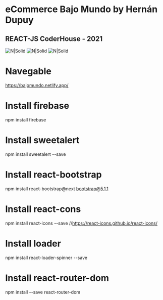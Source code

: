 # eCommerce Bajo Mundo by Hernán Dupuy
## REACT-JS CoderHouse - 2021
 
![N|Solid](https://shields-staging.herokuapp.com/badge/npm-v6.14.15-orange)
![N|Solid](https://shields-staging.herokuapp.com/badge/React-JS-green)
![N|Solid](https://shields-staging.herokuapp.com/badge/URL-https%3A%2F%2Fbajomundo.netlify.app%2F-blue) 

# Navegable
https://bajomundo.netlify.app/

# Install firebase
npm install firebase
# Install sweetalert
npm install sweetalert --save
# Install react-bootstrap
npm install react-bootstrap@next bootstrap@5.1.1
# Install react-cons
npm install react-icons --save //https://react-icons.github.io/react-icons/
# Install loader
npm install react-loader-spinner --save
# Install react-router-dom
npm install --save react-router-dom
